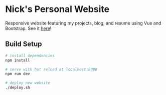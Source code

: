 # Nick's Personal Website

Responsive website featuring my projects, blog, and resume using Vue and Bootstrap. See it [here](https://nickwu241.github.io)!

## Build Setup

```bash
# install dependencies
npm install

# serve with hot reload at localhost:8080
npm run dev

# deploy new website
./deploy.sh
```
